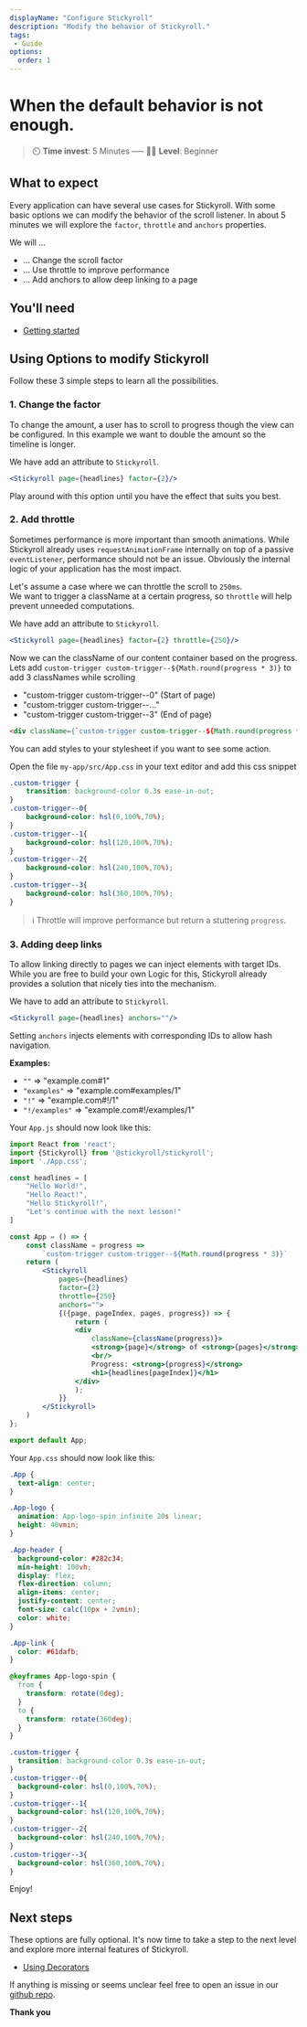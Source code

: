 ```yaml
---
displayName: "Configure Stickyroll"
description: "Modify the behavior of Stickyroll."
tags: 
 - Guide
options:
  order: 1
---
```


# When the default behavior is not enough.

> :timer_clock: **Time invest**: 5 Minutes ––– :woman_student: **Level**: Beginner

## What to expect

Every application can have several use cases for Stickyroll. With some basic options we can modify
the behavior of the scroll listener.
In about 5 minutes we will explore the `factor`, `throttle` and `anchors` properties.

We will …

* … Change the scroll factor
* … Use throttle to improve performance
* … Add anchors to allow deep linking to a page

## You'll need

* [Getting started](https://stickyroll.github.io/react-stickyroll/doc/guide/getting-started/Readme.html?guides-enabled=true)


## Using Options to modify Stickyroll

Follow these 3 simple steps to learn all the possibilities.

### 1. Change the factor

To change the amount, a user has to scroll to progress though the view can be configured.
In this example we want to double the amount so the timeline is longer.

We have add an attribute to `Stickyroll`.

```jsx
<Stickyroll page={headlines} factor={2}/>
```

Play around with this option until you have the effect that suits you best.

### 2. Add throttle

Sometimes performance is more important than smooth animations.
While Stickyroll already uses `requestAnimationFrame` internally on top of a
passive `eventListener`, performance should not be an issue. Obviously the internal logic of your
application has the most impact.

Let's assume a case where we can throttle the scroll to `250ms`.  
We want to trigger a className at a certain progress, so `throttle`
will help prevent unneeded computations.

We have add an attribute to `Stickyroll`.

```jsx
<Stickyroll page={headlines} factor={2} throttle={250}/>
```

Now we can the className of our content container based on the progress.  
Lets add `custom-trigger custom-trigger--${Math.round(progress * 3)}` to add 3 classNames
while scrolling

* "custom-trigger custom-trigger--0"  (Start of page)
* "custom-trigger custom-trigger--..."
* "custom-trigger custom-trigger--3" (End of page)

```html
<div className={`custom-trigger custom-trigger--${Math.round(progress * 3)}`}/>
```

You can add styles to your stylesheet if you want to see some action.

Open the file `my-app/src/App.css` in your text editor and add this
css snippet

```css
.custom-trigger {
	transition: background-color 0.3s ease-in-out;
}
.custom-trigger--0{
	background-color: hsl(0,100%,70%);
}
.custom-trigger--1{
	background-color: hsl(120,100%,70%);
}
.custom-trigger--2{
	background-color: hsl(240,100%,70%);
}
.custom-trigger--3{
	background-color: hsl(360,100%,70%);
}
```

> :information_source: 
> Throttle will improve performance but return a stuttering `progress`.

### 3. Adding deep links

To allow linking directly to pages we can inject elements with target IDs.
While you are free to build your own Logic for this, Stickyroll already provides
a solution that nicely ties into the mechanism.

We have to add an attribute to `Stickyroll`.

```jsx
<Stickyroll page={headlines} anchors=""/>
```

Setting `anchors` injects elements with corresponding IDs to allow hash navigation.

**Examples:**

* `""` => "example.com#1"
* `"examples"` => "example.com#examples/1"
* `"!"` => "example.com#!/1"
* `"!/examples"` => "example.com#!/examples/1"


Your `App.js` should now look like this:

```jsx
import React from 'react';
import {Stickyroll} from '@stickyroll/stickyroll';
import './App.css';

const headlines = [
	"Hello World!",
	"Hello React!",
	"Hello Stickyroll!",
	"Let's continue with the next lesson!"
]

const App = () => {
	const className = progress =>
		`custom-trigger custom-trigger--${Math.round(progress * 3)}`
	return (
		<Stickyroll
			pages={headlines}
			factor={2}
			throttle={250}
			anchors="">
			{({page, pageIndex, pages, progress}) => {
				return (
				<div
					className={className(progress)}>
					<strong>{page}</strong> of <strong>{pages}</strong>
					<br/>
					Progress: <strong>{progress}</strong>
					<h1>{headlines[pageIndex]}</h1>
				</div>
				);
			}}
		</Stickyroll>
	)
};

export default App;
```

Your `App.css` should now look like this:

```css
.App {
  text-align: center;
}

.App-logo {
  animation: App-logo-spin infinite 20s linear;
  height: 40vmin;
}

.App-header {
  background-color: #282c34;
  min-height: 100vh;
  display: flex;
  flex-direction: column;
  align-items: center;
  justify-content: center;
  font-size: calc(10px + 2vmin);
  color: white;
}

.App-link {
  color: #61dafb;
}

@keyframes App-logo-spin {
  from {
    transform: rotate(0deg);
  }
  to {
    transform: rotate(360deg);
  }
}

.custom-trigger {
  transition: background-color 0.3s ease-in-out;
}
.custom-trigger--0{
  background-color: hsl(0,100%,70%);
}
.custom-trigger--1{
  background-color: hsl(120,100%,70%);
}
.custom-trigger--2{
  background-color: hsl(240,100%,70%);
}
.custom-trigger--3{
  background-color: hsl(360,100%,70%);
}
```

Enjoy!

## Next steps

These options are fully optional. It's now time to take a step to the next level
and explore more internal features of Stickyroll.

* [Using Decorators](https://stickyroll.github.io/react-stickyroll/doc/guide/using-decorators/Readme.html?guides-enabled=true)


If anything is missing or seems unclear feel free to open an issue 
in our [github repo](https://github.com/stickyroll/react-stickyroll/issues).

**Thank you**
